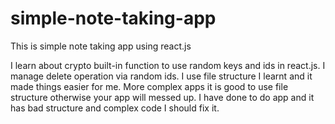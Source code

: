 # simple-note-taking-app
This is simple note taking app using react.js

I learn about crypto built-in function to use random keys and ids in react.js. I manage delete operation via random
ids. I use file structure I learnt and it made things easier for me. More complex apps it is good to use file 
structure otherwise your app will messed up. I have done to do app and it has bad structure and complex code
I should fix it.

